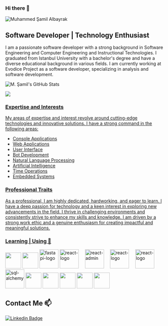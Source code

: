 ### Hi there 👋

<p align="left"> <img src="https://komarev.com/ghpvc/?username=MimBinFikret&label=Profile%20views&color=0e75b6&style=flat" alt="Muhammed Şamil Albayrak" /> </p>

## Software Developer | Technology Enthusiast

I am a passionate software developer with a strong background in Software Engineering and Computer Engineering and Instructional Technologies. I graduated from Istanbul University with a bachelor's degree and have a diverse educational background in various fields. I am currently working at Evodice Project as a software developer, specializing in analysis and software development.

![M. Şamil's GitHub Stats](https://github-readme-stats.vercel.app/api?username=MimBinFikret&show_icons=true)


<a href="https://github.com/OldModz95-YTB">
  <img align="center" src="https://github-readme-stats.vercel.app/api/top-langs/?username=MimBinFikret&hide=java,html&title_color=ffffff&text_color=c9cacc&icon_color=2bbc8a&bg_color=1d1f21" />
</>


### Expertise and Interests

My areas of expertise and interest revolve around cutting-edge technologies and innovative solutions. I have a strong command in the following areas:

- Console Applications
- Web Applications
- User Interface
- Bot Development
- Natural Language Processing
- Artificial Intelligence
- Time Operations
- Embedded Systems

### Professional Traits

As a professional, I am highly dedicated, hardworking, and eager to learn. I have a deep passion for technology and a keen interest in exploring new advancements in the field. I thrive in challenging environments and consistently strive to enhance my skills and knowledge. I am driven by a strong work ethic and a genuine enthusiasm for creating impactful and meaningful solutions.

### Learning | Using 🧠

<code><img height="50" src="https://img.shields.io/badge/Codecov-F01F7A?style=for-the-badge&logo=Codecov&logoColor=white"></a></code>
<code><a href="https://www.arduino.cc/" target="_blank"><img height="50" src="https://www.vectorlogo.zone/logos/arduino/arduino-ar21.svg"></a></code>
<img src="assets/fastapi-logo.png" alt="fastapi-logo" height="60" /> <img
src="assets/react-logo.png" alt="react-logo" height="60" /> &nbsp; &nbsp; <img
src="assets/react-admin.png" alt="react-admin" height="60" /> &nbsp; &nbsp; <img
src="assets/typescript.png" alt="react-logo" height="60" /> &nbsp;&nbsp;&nbsp;
<img src="assets/postgres.png" alt="react-logo" height="60" /> <img
src="assets/sql-alchemy.png" alt="sql-alchemy" height="60" />
<code><a href="https://docs.microsoft.com/tr-tr/dotnet/welcome" target="_blank"><img height="50" src="https://www.vectorlogo.zone/logos/dotnet/dotnet-ar21.svg"></a></code>
<code><a href="https://java.com" target="_blank"><img height="50" src="https://www.vectorlogo.zone/logos/java/java-ar21.svg"></a></code>
<code><a href="https://tr.wordpress.org/" target="_blank"><img height="50" src="https://www.vectorlogo.zone/logos/wordpress/wordpress-ar21.svg"></a></code>
<code><a href="https://code.visualstudio.com" target="_blank"><img height="50" src="https://www.vectorlogo.zone/logos/visualstudio_code/visualstudio_code-ar21.svg"></a></code> 
<code><a href="https://git-scm.com/" target="_blank"><img height="50" src="https://www.vectorlogo.zone/logos/git-scm/git-scm-ar21.svg"></a></code>

## Contact Me 📫

[![Linkedin Badge](https://img.shields.io/twitter/url?color=lightblue&label=MimBinFikret&logo=linkedin&logoColor=lightblue&style=for-the-badge&url=https%3A%2F%2Fwww.linkedin.com%2Fin%2Fmuhammed-samil-albayrak)](https://www.linkedin.com/in/muhammed-samil-albayrak/)
